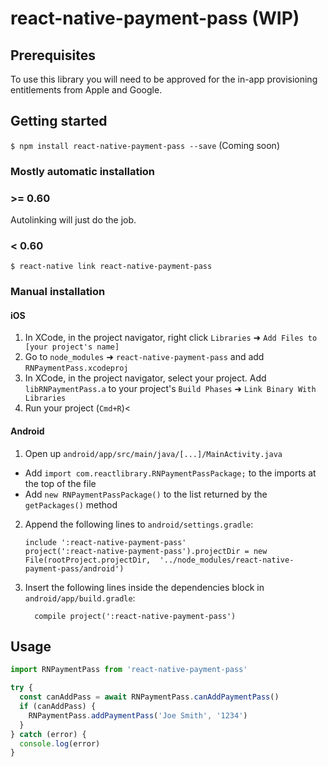 # react-native-payment-pass (WIP)

## Prerequisites

To use this library you will need to be approved for the in-app provisioning entitlements from Apple and Google.

## Getting started

`$ npm install react-native-payment-pass --save` (Coming soon)

### Mostly automatic installation

### >= 0.60

Autolinking will just do the job.

### < 0.60

`$ react-native link react-native-payment-pass`

### Manual installation

#### iOS

1. In XCode, in the project navigator, right click `Libraries` ➜ `Add Files to [your project's name]`
2. Go to `node_modules` ➜ `react-native-payment-pass` and add `RNPaymentPass.xcodeproj`
3. In XCode, in the project navigator, select your project. Add `libRNPaymentPass.a` to your project's `Build Phases` ➜ `Link Binary With Libraries`
4. Run your project (`Cmd+R`)<

#### Android

1. Open up `android/app/src/main/java/[...]/MainActivity.java`

- Add `import com.reactlibrary.RNPaymentPassPackage;` to the imports at the top of the file
- Add `new RNPaymentPassPackage()` to the list returned by the `getPackages()` method

2. Append the following lines to `android/settings.gradle`:
   ```
   include ':react-native-payment-pass'
   project(':react-native-payment-pass').projectDir = new File(rootProject.projectDir, 	'../node_modules/react-native-payment-pass/android')
   ```
3. Insert the following lines inside the dependencies block in `android/app/build.gradle`:
   ```
     compile project(':react-native-payment-pass')
   ```

## Usage

```javascript
import RNPaymentPass from 'react-native-payment-pass'

try {
  const canAddPass = await RNPaymentPass.canAddPaymentPass()
  if (canAddPass) {
    RNPaymentPass.addPaymentPass('Joe Smith', '1234')
  }
} catch (error) {
  console.log(error)
}
```

